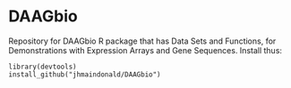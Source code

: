 # DAAGbio
Repository for DAAGbio R package that has Data Sets and Functions, for Demonstrations with Expression Arrays and Gene Sequences.
Install thus:
```
library(devtools)
install_github("jhmaindonald/DAAGbio")
```
